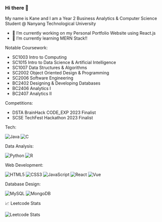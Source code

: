 ### Hi there 👋

My name is Kane and I am a Year 2 Business Analytics & Computer Science Student @ Nanyang Technological University

- 🔭 I’m currently working on my Personal Portfolio Website using React.js
- 🌱 I’m currently learning MERN Stack!!

Notable Coursework:
- SC1003 Intro to Computing
- SC1015 Intro to Data Science & Artificial Intelligence
- SC1007 Data Structures & Algorithms
- SC2002 Object Oriented Design & Programming
- SC2006 Software Engineering
- BC2402 Designing & Developing Databases
- BC2406 Analytics I
- BC2407 Analytics II

Competitions:
- DSTA BrainHack CODE_EXP 2023 Finalist
- SCSE TechFest Hackathon 2023 Finalist 

Tech:

![Java](https://img.shields.io/badge/java-%23ED8B00.svg?style=for-the-badge&logo=java&logoColor=white)
![C](https://img.shields.io/badge/c-%2300599C.svg?style=for-the-badge&logo=c&logoColor=white)

Data Analysis:

![Python](https://img.shields.io/badge/python-3670A0?style=for-the-badge&logo=python&logoColor=ffdd54)
![R](https://img.shields.io/badge/r-%23276DC3.svg?style=for-the-badge&logo=r&logoColor=white)

Web Development:

![HTML5](https://img.shields.io/badge/html5-%23E34F26.svg?style=for-the-badge&logo=html5&logoColor=white)
![CSS3](https://img.shields.io/badge/css3-%231572B6.svg?style=for-the-badge&logo=css3&logoColor=white)
![JavaScript](https://img.shields.io/badge/javascript-%23323330.svg?style=for-the-badge&logo=javascript&logoColor=%23F7DF1E)
![React](https://img.shields.io/badge/-ReactJs-61DAFB?logo=react&logoColor=white&style=for-the-badge)
![Vue](https://img.shields.io/badge/Vue.js-35495E?style=for-the-badge&logo=vuedotjs&logoColor=4FC08D)

Database Design:

![MySQL](https://img.shields.io/badge/mysql-%2300f.svg?style=for-the-badge&logo=mysql&logoColor=white)
![MongoDB](https://img.shields.io/badge/MongoDB-%234ea94b.svg?style=for-the-badge&logo=mongodb&logoColor=white)


📈 Leetcode Stats

![Leetcode Stats](https://leetcard.jacoblin.cool/kanetan4)
<!--
**kanetan4/kanetan4** is a ✨ _special_ ✨ repository because its `README.md` (this file) appears on your GitHub profile.

Here are some ideas to get you started:

- 🔭 I’m currently working on ...
- 🌱 I’m currently learning ...
- 👯 I’m looking to collaborate on ...
- 🤔 I’m looking for help with ...
- 💬 Ask me about ...
- 📫 How to reach me: ...
- 😄 Pronouns: ...
- ⚡ Fun fact: ...
-->

